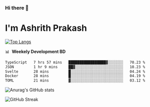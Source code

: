 ### Hi there 👋
# I'm Ashrith Prakash

[![Top Langs](https://github-readme-stats.vercel.app/api/top-langs/?username=xxcheckmatexx&count_private=true&include_all_commits=true&show_icons=true&line_height=20&title_color=FFFFFF&icon_color=FFFFFF&text_color=FFFFFF&bg_color=0D1117&langs_count=8)](https://github.com/anuraghazra/github-readme-stats)

📊 &nbsp;**Weekely Development BD**

<!--START_SECTION:waka-->

```txt
TypeScript   7 hrs 57 mins   █████████████████▓░░░░░░░   70.23 %
JSON         1 hr 9 mins     ██▓░░░░░░░░░░░░░░░░░░░░░░   10.23 %
Svelte       28 mins         █░░░░░░░░░░░░░░░░░░░░░░░░   04.24 %
Docker       28 mins         █░░░░░░░░░░░░░░░░░░░░░░░░   04.19 %
TOML         21 mins         ▓░░░░░░░░░░░░░░░░░░░░░░░░   03.12 %
```

<!--END_SECTION:waka-->

![Anurag's GitHub stats](https://github-readme-stats.vercel.app/api?username=xxcheckmatexx&count_private=true&show_icons=true&theme=merko)  

![GitHub Streak](http://github-readme-streak-stats.herokuapp.com?user=xxcheckmatexx&theme=merko&hide_border=true&date_format=M%20j%5B%2C%20Y%5D&fire=DD0E0B)
<br/>
